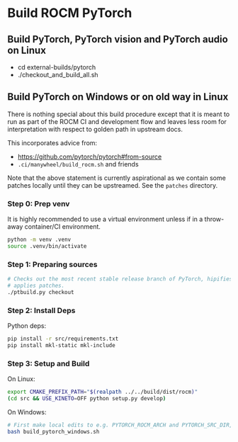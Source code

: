 # Build ROCM PyTorch

## Build PyTorch, PyTorch vision and PyTorch audio on Linux

- cd external-builds/pytorch
- ./checkout_and_build_all.sh

## Build PyTorch on Windows or on old way in Linux

There is nothing special about this build procedure except that it is meant
to run as part of the ROCM CI and development flow and leaves less room for
interpretation with respect to golden path in upstream docs.

This incorporates advice from:

- https://github.com/pytorch/pytorch#from-source
- `.ci/manywheel/build_rocm.sh` and friends

Note that the above statement is currently aspirational as we contain some
patches locally until they can be upstreamed. See the `patches` directory.

### Step 0: Prep venv

It is highly recommended to use a virtual environment unless if in a throw-away
container/CI environment.

```bash
python -m venv .venv
source .venv/bin/activate
```

### Step 1: Preparing sources

```bash
# Checks out the most recent stable release branch of PyTorch, hipifies and
# applies patches.
./ptbuild.py checkout
```

### Step 2: Install Deps

Python deps:

```bash
pip install -r src/requirements.txt
pip install mkl-static mkl-include
```

### Step 3: Setup and Build

On Linux:

```bash
export CMAKE_PREFIX_PATH="$(realpath ../../build/dist/rocm)"
(cd src && USE_KINETO=OFF python setup.py develop)
```

On Windows:

```bash
# First make local edits to e.g. PYTORCH_ROCM_ARCH and PYTORCH_SRC_DIR, then...
bash build_pytorch_windows.sh
```
